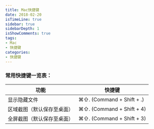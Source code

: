 ```yaml
---
title: Mac快捷键
date: 2018-02-20
isTimeLine: true
sidebar: true
sidebarDepth: 1
isShowComments: true
tags:
- Mac
- 快捷键
categories:
- 快捷键
---
```


### 常用快捷键一览表：

| 功能                                |   快捷键                             | 
| ---------------------------------  | ----------------------------------- |
| 显示隐藏文件                         | ⌘⇧.  (Command + Shift + .)          |
| 区域截图（默认保存至桌面）              | ⌘⇧.  (Command + Shift + 4)          |
| 全屏截图（默认保存至桌面）              | ⌘⇧.  (Command + Shift + 3)          |
